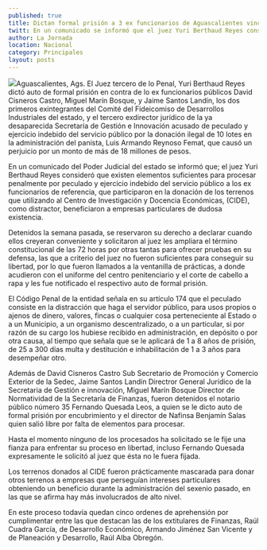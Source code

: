 ```yaml
---
published: true
title: Dictan formal prisión a 3 ex funcionarios de Aguascalientes vinculados a Femat
twitt: En un comunicado se informó que el juez Yuri Berthaud Reyes consideró que existen elementos suficientes para procesar penalmente por peculado y ejercicio indebido del servicio público a los ex funcionarios ya que beneficiaron a empresas particulares de dudosa existencia.
author: La Jornada
location: Nacional
category: Principales
layout: posts
---
```


![](http://i.imgur.com/fRpGcEvm.jpg)Aguascalientes, Ags. El Juez tercero de lo Penal, Yuri Berthaud Reyes dictó auto de formal prisión en contra de lo ex funcionarios públicos David Cisneros Castro, Miguel Marín Bosque, y Jaime Santos Landín, los dos primeros exintegrantes del Comité del Fideicomiso de Desarrollos Industriales del estado, y el tercero exdirector jurídico de la ya desaparecida Secretaría de Gestión e Innovación acusado de peculado y ejercicio indebido del servicio público por la donación ilegal de 10 lotes en la administración del panista, Luis Armando Reynoso Femat, que causó un perjuicio por un monto de más de 18 millones de pesos.

En un comunicado del Poder Judicial del estado se informó que; el juez Yuri Berthaud Reyes consideró que existen elementos suficientes para procesar penalmente por peculado y ejercicio indebido del servicio público a los ex funcionarios de referencia, que participaron en la donación de los terrenos que utilizando al Centro de Investigación y Docencia Económicas, (CIDE), como distractor, beneficiaron a empresas particulares de dudosa existencia.

Detenidos la semana pasada, se reservaron su derecho a declarar cuando ellos creyeran conveniente y solicitaron al juez les ampliara el término constitucional de las 72 horas por otras tantas para ofrecer pruebas en su defensa, las que a criterio del juez no fueron suficientes para conseguir su libertad, por lo que fueron llamados a la ventanilla de prácticas, a donde acudieron con el  uniforme del centro penitenciario y el corte de cabello a rapa y les fue notificado el respectivo auto de formal prisión.

El Código Penal de la entidad señala en su artículo 174 que el peculado consiste en la distracción que haga el servidor público, para usos propios o ajenos de dinero, valores, fincas o cualquier cosa perteneciente al Estado o a un Municipio, a un organismo descentralizado, o a un particular, si por razón de su cargo los hubiese recibido en administración, en depósito o por otra causa, al tiempo que señala que se le aplicará de 1 a 8 años de prisión,  de 25 a 300 días multa y destitución e inhabilitación de 1 a 3 años para desempeñar otro.

Además de David Cisneros Castro Sub Secretario de Promoción y Comercio Exterior de la Sedec, Jaime Santos Landín Directror General Jurídico de la Secretaria de Gestión e innovación, Miguel Marín Bosque Director de Normatividad de la Secretaría de Finanzas, fueron detenidos el notario público número 35 Fernando Quesada Leos, a quien se le dicto auto de formal prisión por encubrimiento y el director de Nafinsa Benjamín Salas quien salió libre por  falta de elementos para procesar.

Hasta el momento ninguno de los procesados ha solicitado se le fije una fianza para enfrentar su proceso en libertad, incluso Fernando Quesada expresamente le solicitó al juez que ésta no le fuera fijada.

Los terrenos donados al CIDE fueron prácticamente mascarada para donar otros terrenos a empresas que perseguían intereses particulares obteniendo un beneficio durante la administración del sexenio pasado, en las que se afirma hay más involucrados de alto nivel.

En este proceso todavía quedan cinco ordenes de aprehensión por cumplimentar entre las que destacan las de los extitulares de Finanzas, Raúl Cuadra García, de Desarrollo Económico, Armando Jiménez San Vicente y de Planeación y Desarrollo, Raúl Alba Obregón.
